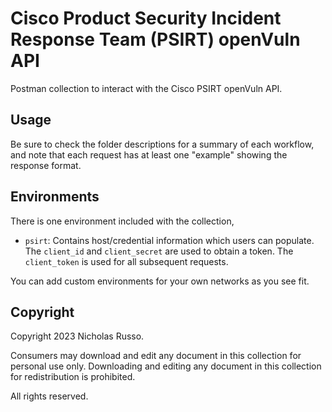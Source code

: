 # Cisco Product Security Incident Response Team (PSIRT) openVuln API
Postman collection to interact with the Cisco PSIRT openVuln API.

## Usage
Be sure to check the folder descriptions for a summary of each workflow,
and note that each request has at least one "example" showing the response
format.

## Environments
There is one environment included with the collection,
  * `psirt`: Contains host/credential information which users can
    populate. The `client_id` and `client_secret` are used to obtain
    a token. The `client_token` is used for all subsequent requests.

You can add custom environments for your own networks as you see fit.

## Copyright
Copyright 2023 Nicholas Russo.

Consumers may download and edit any document in this collection for personal
use only. Downloading and editing any document in this collection for
redistribution is prohibited.

All rights reserved.
